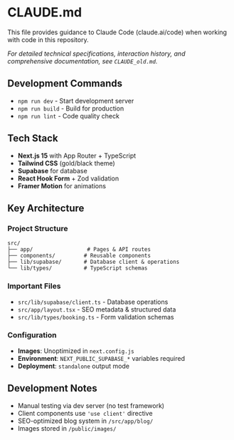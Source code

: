 # CLAUDE.md

This file provides guidance to Claude Code (claude.ai/code) when working with code in this repository.

*For detailed technical specifications, interaction history, and comprehensive documentation, see `CLAUDE_old.md`.*

## Development Commands

- `npm run dev` - Start development server
- `npm run build` - Build for production  
- `npm run lint` - Code quality check

## Tech Stack

- **Next.js 15** with App Router + TypeScript
- **Tailwind CSS** (gold/black theme)
- **Supabase** for database
- **React Hook Form** + Zod validation
- **Framer Motion** for animations

## Key Architecture

### Project Structure
```
src/
├── app/                 # Pages & API routes
├── components/         # Reusable components
├── lib/supabase/       # Database client & operations
└── lib/types/          # TypeScript schemas
```

### Important Files
- `src/lib/supabase/client.ts` - Database operations
- `src/app/layout.tsx` - SEO metadata & structured data
- `src/lib/types/booking.ts` - Form validation schemas

### Configuration
- **Images**: Unoptimized in `next.config.js` 
- **Environment**: `NEXT_PUBLIC_SUPABASE_*` variables required
- **Deployment**: `standalone` output mode

## Development Notes

- Manual testing via dev server (no test framework)
- Client components use `'use client'` directive
- SEO-optimized blog system in `/src/app/blog/`
- Images stored in `/public/images/`